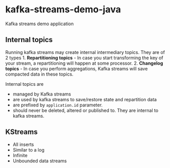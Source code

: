 # kafka-streams-demo-java
Kafka streams demo application

## Internal topics

Running kafka streams may create internal intermediary topics. They are of 2 types
    1. **Repartitioning topics** - In case you start transforming the key of your stream, a repartitioning will happen at some processor.
    2. **Changelog topics** - In case you perform aggregations, Kafka streams will save compacted data in these topics.
    
Internal topics are 
- managed by Kafka streams
- are used by kafka streams to save/restore state and repartition data
- are prefixed by `application.id` parameter. 
- should never be deleted, altered or published to. They are internal to kafka streams.

## KStreams
- All inserts
- Similar to a log
- Infinite
- Unbounded data streams